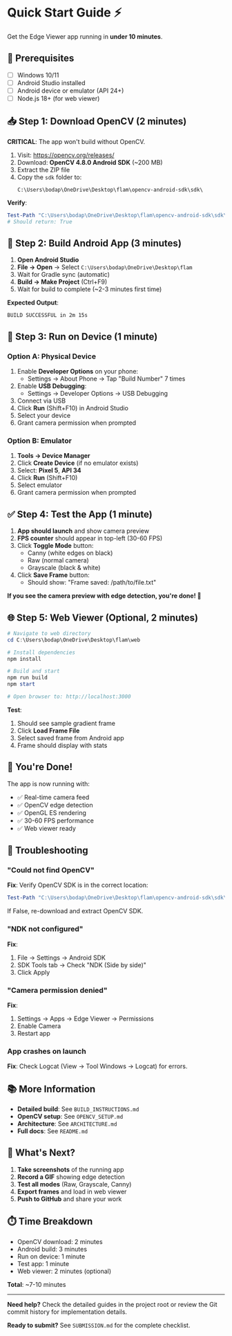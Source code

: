 # Quick Start Guide ⚡

Get the Edge Viewer app running in **under 10 minutes**.

## 🎯 Prerequisites

- [ ] Windows 10/11
- [ ] Android Studio installed
- [ ] Android device or emulator (API 24+)
- [ ] Node.js 18+ (for web viewer)

## 📥 Step 1: Download OpenCV (2 minutes)

**CRITICAL**: The app won't build without OpenCV.

1. Visit: https://opencv.org/releases/
2. Download: **OpenCV 4.8.0 Android SDK** (~200 MB)
3. Extract the ZIP file
4. Copy the `sdk` folder to:
   ```
   C:\Users\bodap\OneDrive\Desktop\flam\opencv-android-sdk\sdk\
   ```

**Verify**:
```powershell
Test-Path "C:\Users\bodap\OneDrive\Desktop\flam\opencv-android-sdk\sdk\native\jni\OpenCVConfig.cmake"
# Should return: True
```

## 🔨 Step 2: Build Android App (3 minutes)

1. **Open Android Studio**
2. **File → Open** → Select `C:\Users\bodap\OneDrive\Desktop\flam`
3. Wait for Gradle sync (automatic)
4. **Build → Make Project** (Ctrl+F9)
5. Wait for build to complete (~2-3 minutes first time)

**Expected Output**:
```
BUILD SUCCESSFUL in 2m 15s
```

## 📱 Step 3: Run on Device (1 minute)

### Option A: Physical Device

1. Enable **Developer Options** on your phone:
   - Settings → About Phone → Tap "Build Number" 7 times
2. Enable **USB Debugging**:
   - Settings → Developer Options → USB Debugging
3. Connect via USB
4. Click **Run** (Shift+F10) in Android Studio
5. Select your device
6. Grant camera permission when prompted

### Option B: Emulator

1. **Tools → Device Manager**
2. Click **Create Device** (if no emulator exists)
3. Select: **Pixel 5**, **API 34**
4. Click **Run** (Shift+F10)
5. Select emulator
6. Grant camera permission when prompted

## ✅ Step 4: Test the App (1 minute)

1. **App should launch** and show camera preview
2. **FPS counter** should appear in top-left (30-60 FPS)
3. Click **Toggle Mode** button:
   - Canny (white edges on black)
   - Raw (normal camera)
   - Grayscale (black & white)
4. Click **Save Frame** button:
   - Should show: "Frame saved: /path/to/file.txt"

**If you see the camera preview with edge detection, you're done! 🎉**

## 🌐 Step 5: Web Viewer (Optional, 2 minutes)

```powershell
# Navigate to web directory
cd C:\Users\bodap\OneDrive\Desktop\flam\web

# Install dependencies
npm install

# Build and start
npm run build
npm start

# Open browser to: http://localhost:3000
```

**Test**:
1. Should see sample gradient frame
2. Click **Load Frame File**
3. Select saved frame from Android app
4. Frame should display with stats

## 🎊 You're Done!

The app is now running with:
- ✅ Real-time camera feed
- ✅ OpenCV edge detection
- ✅ OpenGL ES rendering
- ✅ 30-60 FPS performance
- ✅ Web viewer ready

## 🚨 Troubleshooting

### "Could not find OpenCV"

**Fix**: Verify OpenCV SDK is in the correct location:
```powershell
Test-Path "C:\Users\bodap\OneDrive\Desktop\flam\opencv-android-sdk\sdk\native\jni\OpenCVConfig.cmake"
```
If False, re-download and extract OpenCV SDK.

### "NDK not configured"

**Fix**: 
1. File → Settings → Android SDK
2. SDK Tools tab → Check "NDK (Side by side)"
3. Click Apply

### "Camera permission denied"

**Fix**:
1. Settings → Apps → Edge Viewer → Permissions
2. Enable Camera
3. Restart app

### App crashes on launch

**Fix**: Check Logcat (View → Tool Windows → Logcat) for errors.

## 📚 More Information

- **Detailed build**: See `BUILD_INSTRUCTIONS.md`
- **OpenCV setup**: See `OPENCV_SETUP.md`
- **Architecture**: See `ARCHITECTURE.md`
- **Full docs**: See `README.md`

## 🎯 What's Next?

1. **Take screenshots** of the running app
2. **Record a GIF** showing edge detection
3. **Test all modes** (Raw, Grayscale, Canny)
4. **Export frames** and load in web viewer
5. **Push to GitHub** and share your work

## ⏱️ Time Breakdown

- OpenCV download: 2 minutes
- Android build: 3 minutes
- Run on device: 1 minute
- Test app: 1 minute
- Web viewer: 2 minutes (optional)

**Total**: ~7-10 minutes

---

**Need help?** Check the detailed guides in the project root or review the Git commit history for implementation details.

**Ready to submit?** See `SUBMISSION.md` for the complete checklist.
